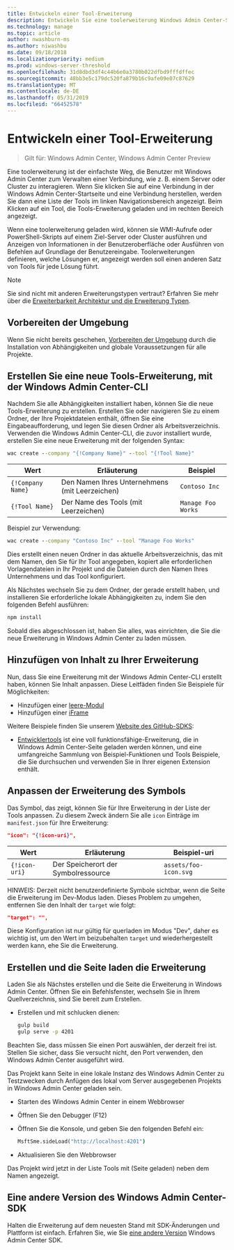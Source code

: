```yaml
---
title: Entwickeln einer Tool-Erweiterung
description: Entwickeln Sie eine toolerweiterung Windows Admin Center-SDK (Projekt Honolulu)
ms.technology: manage
ms.topic: article
author: nwashburn-ms
ms.author: niwashbu
ms.date: 09/18/2018
ms.localizationpriority: medium
ms.prod: windows-server-threshold
ms.openlocfilehash: 31d8dbd3df4c44b6e0a3780b022dfbd9fffdffec
ms.sourcegitcommit: 48bb3e5c179dc520fa879b16c9afe09e07c87629
ms.translationtype: MT
ms.contentlocale: de-DE
ms.lasthandoff: 05/31/2019
ms.locfileid: "66452578"
---
```

# <a name="develop-a-tool-extension"></a>Entwickeln einer Tool-Erweiterung

>Gilt für: Windows Admin Center, Windows Admin Center Preview

Eine toolerweiterung ist der einfachste Weg, die Benutzer mit Windows Admin Center zum Verwalten einer Verbindung, wie z. B. einem Server oder Cluster zu interagieren. Wenn Sie klicken Sie auf eine Verbindung in der Windows Admin Center-Startseite und eine Verbindung herstellen, werden Sie dann eine Liste der Tools im linken Navigationsbereich angezeigt. Beim Klicken auf ein Tool, die Tools-Erweiterung geladen und im rechten Bereich angezeigt.

Wenn eine toolerweiterung geladen wird, können sie WMI-Aufrufe oder PowerShell-Skripts auf einem Ziel-Server oder Cluster ausführen und Anzeigen von Informationen in der Benutzeroberfläche oder Ausführen von Befehlen auf Grundlage der Benutzereingabe. Toolerweiterungen definieren, welche Lösungen er, angezeigt werden soll einen anderen Satz von Tools für jede Lösung führt.

> [!NOTE]
> Sie sind nicht mit anderen Erweiterungstypen vertraut? Erfahren Sie mehr über die [Erweiterbarkeit Architektur und die Erweiterung Typen](understand-extensions.md).

## <a name="prepare-your-environment"></a>Vorbereiten der Umgebung

Wenn Sie nicht bereits geschehen, [Vorbereiten der Umgebung](prepare-development-environment.md) durch die Installation von Abhängigkeiten und globale Voraussetzungen für alle Projekte.

## <a name="create-a-new-tool-extension-with-the-windows-admin-center-cli"></a>Erstellen Sie eine neue Tools-Erweiterung, mit der Windows Admin Center-CLI ##

Nachdem Sie alle Abhängigkeiten installiert haben, können Sie die neue Tools-Erweiterung zu erstellen.  Erstellen Sie oder navigieren Sie zu einem Ordner, der Ihre Projektdateien enthält, öffnen Sie eine Eingabeaufforderung, und legen Sie diesen Ordner als Arbeitsverzeichnis.  Verwenden die Windows Admin Center-CLI, die zuvor installiert wurde, erstellen Sie eine neue Erweiterung mit der folgenden Syntax:

``` cmd
wac create --company "{!Company Name}" --tool "{!Tool Name}"
```

| Wert | Erläuterung | Beispiel |
| ----- | ----------- | ------- |
| ```{!Company Name}``` | Den Namen Ihres Unternehmens (mit Leerzeichen) | ```Contoso Inc``` |
| ```{!Tool Name}``` | Der Name des Tools (mit Leerzeichen) | ```Manage Foo Works``` |

Beispiel zur Verwendung:

``` cmd
wac create --company "Contoso Inc" --tool "Manage Foo Works"
```

Dies erstellt einen neuen Ordner in das aktuelle Arbeitsverzeichnis, das mit dem Namen, den Sie für Ihr Tool angegeben, kopiert alle erforderlichen Vorlagendateien in Ihr Projekt und die Dateien durch den Namen Ihres Unternehmens und das Tool konfiguriert.  

Als Nächstes wechseln Sie zu dem Ordner, der gerade erstellt haben, und installieren Sie erforderliche lokale Abhängigkeiten zu, indem Sie den folgenden Befehl ausführen:

``` cmd
npm install
```

Sobald dies abgeschlossen ist, haben Sie alles, was einrichten, die Sie die neue Erweiterung in Windows Admin Center zu laden müssen. 

## <a name="add-content-to-your-extension"></a>Hinzufügen von Inhalt zu Ihrer Erweiterung

Nun, dass Sie eine Erweiterung mit der Windows Admin Center-CLI erstellt haben, können Sie Inhalt anpassen.  Diese Leitfäden finden Sie Beispiele für Möglichkeiten:

- Hinzufügen einer [leere-Modul](guides/add-module.md)
- Hinzufügen einer [iFrame](guides/add-iframe.md)
 
Weitere Beispiele finden Sie unserem [Website des GitHub-SDKS](https://aka.ms/wacsdk):
-  [Entwicklertools](https://github.com/Microsoft/windows-admin-center-sdk/tree/master/windows-admin-center-developer-tools) ist eine voll funktionsfähige-Erweiterung, die in Windows Admin Center-Seite geladen werden können, und eine umfangreiche Sammlung von Beispiel-Funktionen und Tools Beispiele, die Sie durchsuchen und verwenden Sie in Ihrer eigenen Extension enthält.

## <a name="customize-your-extensions-icon"></a>Anpassen der Erweiterung des Symbols

Das Symbol, das zeigt, können Sie für Ihre Erweiterung in der Liste der Tools anpassen.  Zu diesem Zweck ändern Sie alle ```icon``` Einträge im ```manifest.json``` für Ihre Erweiterung:

``` json
"icon": "{!icon-uri}",
```

| Wert | Erläuterung | Beispiel-uri |
| ----- | ----------- | ------- |
| ```{!icon-uri}``` | Der Speicherort der Symbolressource | ```assets/foo-icon.svg``` |

HINWEIS: Derzeit nicht benutzerdefinierte Symbole sichtbar, wenn die Seite die Erweiterung im Dev-Modus laden.  Dieses Problem zu umgehen, entfernen Sie den Inhalt der ```target``` wie folgt:

``` json
"target": "",
```

Diese Konfiguration ist nur gültig für querladen im Modus "Dev", daher es wichtig ist, um den Wert im beizubehalten ```target``` und wiederhergestellt werden kann, ehe Sie die Erweiterung.

## <a name="build-and-side-load-your-extension"></a>Erstellen und die Seite laden die Erweiterung

Laden Sie als Nächstes erstellen und die Seite die Erweiterung in Windows Admin Center.  Öffnen Sie ein Befehlsfenster, wechseln Sie in Ihrem Quellverzeichnis, sind Sie bereit zum Erstellen.

* Erstellen und mit schlucken dienen:

    ``` cmd
    gulp build
    gulp serve -p 4201
    ```

Beachten Sie, dass müssen Sie einen Port auswählen, der derzeit frei ist. Stellen Sie sicher, dass Sie versucht nicht, den Port verwenden, den Windows Admin Center ausgeführt wird.

Das Projekt kann Seite in eine lokale Instanz des Windows Admin Center zu Testzwecken durch Anfügen des lokal vom Server ausgegebenen Projekts in Windows Admin Center geladen sein.

* Starten des Windows Admin Center in einem Webbrowser
* Öffnen Sie den Debugger (F12)
* Öffnen Sie die Konsole, und geben Sie den folgenden Befehl ein:

    ``` cmd
    MsftSme.sideLoad("http://localhost:4201")
    ```

*   Aktualisieren Sie den Webbrowser

Das Projekt wird jetzt in der Liste Tools mit (Seite geladen) neben dem Namen angezeigt.

## <a name="target-a-different-version-of-the-windows-admin-center-sdk"></a>Eine andere Version des Windows Admin Center-SDK

Halten die Erweiterung auf dem neuesten Stand mit SDK-Änderungen und Plattform ist einfach.  Erfahren Sie, wie Sie [eine andere Version](target-sdk-version.md) Windows Admin Center SDK.